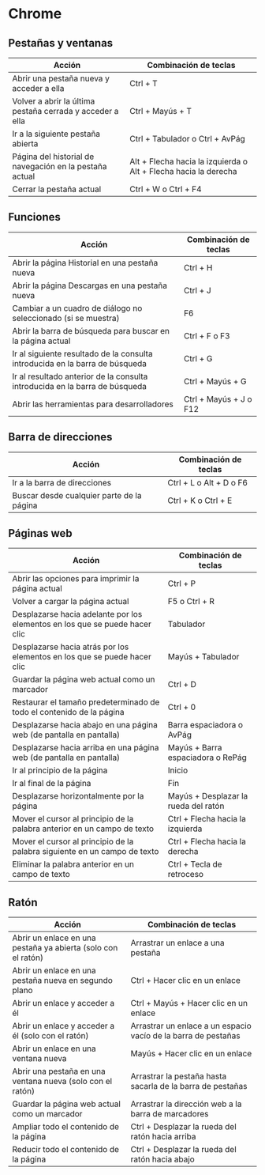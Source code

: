 # Chrome

## Pestañas y ventanas

| Acción | Combinación de teclas |
| ------ | --------------------- |
| Abrir una pestaña nueva y acceder a ella | Ctrl + T
| Volver a abrir la última pestaña cerrada y acceder a ella	| Ctrl + Mayús + T
| Ir a la siguiente pestaña abierta	| Ctrl + Tabulador o Ctrl + AvPág
| Página del historial de navegación en la pestaña actual | Alt + Flecha hacia la izquierda o Alt + Flecha hacia la derecha
| Cerrar la pestaña actual | Ctrl + W o Ctrl + F4

## Funciones

| Acción | Combinación de teclas |
| ------ | --------------------- |
| Abrir la página Historial en una pestaña nueva | Ctrl + H
| Abrir la página Descargas en una pestaña nueva | Ctrl + J
| Cambiar a un cuadro de diálogo no seleccionado (si se muestra)  | F6
| Abrir la barra de búsqueda para buscar en la página actual |Ctrl + F o F3
| Ir al siguiente resultado de la consulta introducida en la barra de búsqueda | Ctrl + G
| Ir al resultado anterior de la consulta introducida en la barra de búsqueda | Ctrl + Mayús + G
| Abrir las herramientas para desarrolladores | Ctrl + Mayús + J o F12

## Barra de direcciones

| Acción | Combinación de teclas |
| ------ | --------------------- |
| Ir a la barra de direcciones |Ctrl + L o Alt + D o F6
| Buscar desde cualquier parte de la página | Ctrl + K o Ctrl + E

## Páginas web

| Acción | Combinación de teclas |
| ------ | --------------------- |
| Abrir las opciones para imprimir la página actual	| Ctrl + P
| Volver a cargar la página actual | F5 o Ctrl + R
| Desplazarse hacia adelante por los elementos en los que se puede hacer clic | Tabulador
| Desplazarse hacia atrás por los elementos en los que se puede hacer clic	| Mayús + Tabulador
| Guardar la página web actual como un marcador | Ctrl + D
| Restaurar el tamaño predeterminado de todo el contenido de la página | Ctrl + 0
| Desplazarse hacia abajo en una página web (de pantalla en pantalla) | Barra espaciadora o AvPág
| Desplazarse hacia arriba en una página web (de pantalla en pantalla) | Mayús + Barra espaciadora o RePág
| Ir al principio de la página | Inicio
| Ir al final de la página | Fin
| Desplazarse horizontalmente por la página	| Mayús + Desplazar la rueda del ratón
| Mover el cursor al principio de la palabra anterior en un campo de texto | Ctrl + Flecha hacia la izquierda
| Mover el cursor al principio de la palabra siguiente en un campo de texto | Ctrl + Flecha hacia la derecha
| Eliminar la palabra anterior en un campo de texto| Ctrl + Tecla de retroceso

## Ratón

| Acción | Combinación de teclas |
| ------ | --------------------- |
| Abrir un enlace en una pestaña ya abierta (solo con el ratón)	| Arrastrar un enlace a una pestaña
| Abrir un enlace en una pestaña nueva en segundo plano	| Ctrl + Hacer clic en un enlace
| Abrir un enlace y acceder a él | Ctrl + Mayús + Hacer clic en un enlace
| Abrir un enlace y acceder a él (solo con el ratón) | Arrastrar un enlace a un espacio vacío de la barra de pestañas
| Abrir un enlace en una ventana nueva | Mayús + Hacer clic en un enlace
| Abrir una pestaña en una ventana nueva (solo con el ratón) | Arrastrar la pestaña hasta sacarla de la barra de pestañas
| Guardar la página web actual como un marcador | Arrastrar la dirección web a la barra de marcadores
| Ampliar todo el contenido de la página | Ctrl + Desplazar la rueda del ratón hacia arriba
| Reducir todo el contenido de la página | Ctrl + Desplazar la rueda del ratón hacia abajo